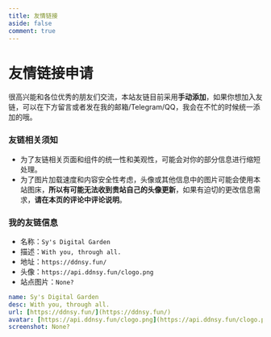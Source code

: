 ```yaml
---
title: 友情链接
aside: false
comment: true
---
```


<script setup>
import Link from "@/views/Link.vue";
</script>

<Link />

# 友情链接申请

很高兴能和各位优秀的朋友们交流，本站友链目前采用**手动添加**，如果你想加入友链，可以在下方留言或者发在我的邮箱/Telegram/QQ，我会在不忙的时候统一添加的哦。

### 友链相关须知

- 为了友链相关页面和组件的统一性和美观性，可能会对你的部分信息进行缩短处理。
- 为了图片加载速度和内容安全性考虑，头像或其他信息中的图片可能会使用本站图床，**所以有可能无法收到贵站自己的头像更新**，如果有迫切的更改信息需求，**请在本页的评论中评论说明**。

### 我的友链信息

- 名称：`Sy's Digital Garden`
- 描述：`With you, through all.`
- 地址：`https://ddnsy.fun/`
- 头像：`https://api.ddnsy.fun/clogo.png`
- 站点图片：`None?`

```yml
name: Sy's Digital Garden
desc: With you, through all.
url: [https://ddnsy.fun/](https://ddnsy.fun/)
avatar: [https://api.ddnsy.fun/clogo.png](https://api.ddnsy.fun/clogo.png)
screenshot: None?